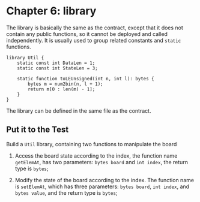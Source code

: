 # Chapter 6: library


The library is basically the same as the contract, except that it does not contain any public functions, so it cannot be deployed and called independently. It is usually used to group related constants and `static` functions.


```solidity
library Util {
    static const int DataLen = 1;
    static const int StateLen = 3;

    static function toLEUnsigned(int n, int l): bytes {
        bytes m = num2bin(n, l + 1);
        return m[0 : len(m) - 1];
    }
}

```

The library can be defined in the same file as the contract.

## Put it to the Test

Build a `Util` library, containing two functions to manipulate the board

1. Access the board state according to the index, the function name `getElemAt`, has two parameters: `bytes board` and `int index`, the return type is `bytes`;

2. Modify the state of the board according to the index. The function name is `setElemAt`, which has three parameters: `bytes board`, `int index`, and `bytes value`, and the return type is `bytes`;
